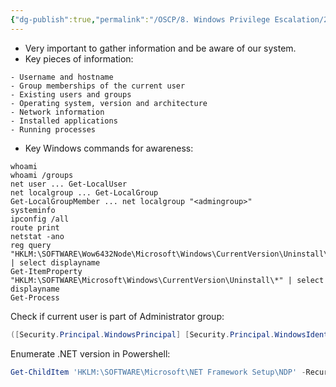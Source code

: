 ```yaml
---
{"dg-publish":true,"permalink":"/OSCP/8. Windows Privilege Escalation/2. System Awareness/"}
---
```


- Very important to gather information and be aware of our system.
- Key pieces of information:
```
- Username and hostname
- Group memberships of the current user
- Existing users and groups
- Operating system, version and architecture
- Network information
- Installed applications
- Running processes
```
- Key Windows commands for awareness:
```
whoami
whoami /groups
net user ... Get-LocalUser
net localgroup ... Get-LocalGroup
Get-LocalGroupMember ... net localgroup "<admingroup>"
systeminfo
ipconfig /all
route print
netstat -ano
reg query "HKLM:\SOFTWARE\Wow6432Node\Microsoft\Windows\CurrentVersion\Uninstall\*" | select displayname
Get-ItemProperty "HKLM:\SOFTWARE\Microsoft\Windows\CurrentVersion\Uninstall\*" | select displayname
Get-Process
```

Check if current user is part of Administrator group:
```powershell
([Security.Principal.WindowsPrincipal] [Security.Principal.WindowsIdentity]::GetCurrent()).IsInRole([Security.Principal.WindowsBuiltInRole]::Administrator)
```

Enumerate .NET version in Powershell:
```powershell
Get-ChildItem 'HKLM:\SOFTWARE\Microsoft\NET Framework Setup\NDP' -Recurse | Get-ItemProperty -Name version -EA 0 | Where { $_.PSChildName -Match '^(?!S)\p{L}'} | Select PSChildName, version
```
